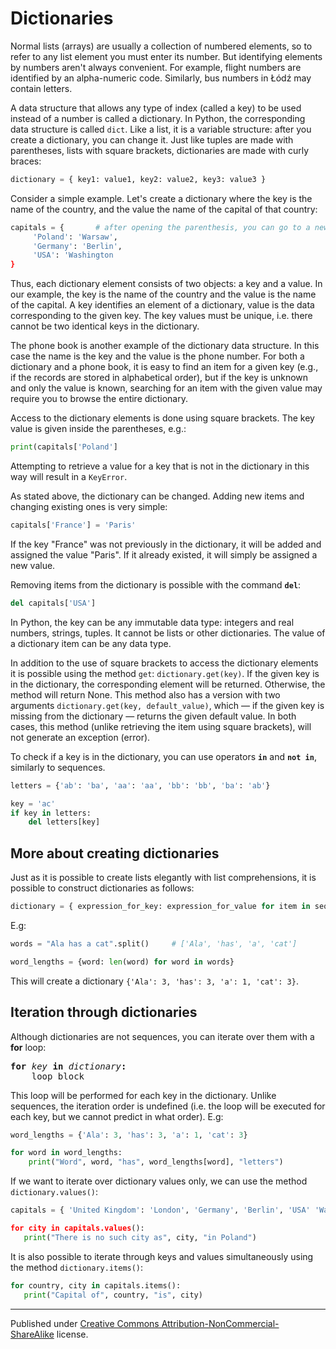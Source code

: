 # Dictionaries

Normal lists (arrays) are usually a collection of numbered elements, so to refer to any list element you must enter its number. But identifying elements by numbers aren't always convenient. For example, flight numbers are identified by an alpha-numeric code. Similarly, bus numbers in Łódź may contain letters.

A data structure that allows any type of index (called a key) to be used instead of a number is called a dictionary. In Python, the corresponding data structure is called `dict`. Like a list, it is a variable structure: after you create a dictionary, you can change it. Just like tuples are made with parentheses, lists with square brackets, dictionaries are made with curly braces:

```python
dictionary = { key1: value1, key2: value2, key3: value3 }
```

Consider a simple example. Let's create a dictionary where the key is the name of the country, and the value the name of the capital of that country:

```python
capitals = {       # after opening the parenthesis, you can go to a new line
     'Poland': 'Warsaw',
     'Germany': 'Berlin',
     'USA': 'Washington 
}
```

Thus, each dictionary element consists of two objects: a key and a value. In our example, the key is the name of the country and the value is the name of the capital. A key identifies an element of a dictionary, value is the data corresponding to the given key. The key values ​​must be unique, i.e. there cannot be two identical keys in the dictionary.

The phone book is another example of the dictionary data structure. In this case the name is the key and the value is the phone number. For both a dictionary and a phone book, it is easy to find an item for a given key (e.g., if the records are stored in alphabetical order), but if the key is unknown and only the value is known, searching for an item with the given value may require you to browse the entire dictionary.

Access to the dictionary elements is done using square brackets. The key value is given inside the parentheses, e.g.:

```python
print(capitals['Poland']
```

Attempting to retrieve a value for a key that is not in the dictionary in this way will result in a `KeyError`.

As stated above, the dictionary can be changed. Adding new items and changing existing ones is very simple:

```python
capitals['France'] = 'Paris'
```

If the key "France" was not previously in the dictionary, it will be added and assigned the value "Paris". If it already existed, it will simply be assigned a new value.

Removing items from the dictionary is possible with the command **`del`**:

```python
del capitals['USA']
```

In Python, the key can be any immutable data type: integers and real numbers, strings, tuples. It cannot be lists or other dictionaries. The value of a dictionary item can be any data type.

In addition to the use of square brackets to access the dictionary elements it is possible using the method `get`: `dictionary.get(key)`. If the given key is in the dictionary, the corresponding element will be returned. Otherwise, the method will return None. This method also has a version with two arguments `dictionary.get(key, default_value)`, which — if the given key is missing from the dictionary — returns the given default value. In both cases, this method (unlike retrieving the item using square brackets), will not generate an exception (error).

To check if a key is in the dictionary, you can use operators **`in`** and **`not in`**, similarly to sequences.

```python
letters = {'ab': 'ba', 'aa': 'aa', 'bb': 'bb', 'ba': 'ab'} 

key = 'ac' 
if key in letters: 
    del letters[key]
```

## More about creating dictionaries

Just as it is possible to create lists elegantly with list comprehensions, it is possible to construct dictionaries as follows:

```python
dictionary = { expression_for_key: expression_for_value for item in sequence }
```

E.g:

```python
words = "Ala has a cat".split()     # ['Ala', 'has', 'a', 'cat']

word_lengths = {word: len(word) for word in words}
```

This will create a dictionary `{'Ala': 3, 'has': 3, 'a': 1, 'cat': 3}`.

## Iteration through dictionaries

Although dictionaries are not sequences, you can iterate over them with a **for** loop:

<pre>
<b>for</b> <i>key</i> <b>in</b> <i>dictionary</i><b>:</b>
    loop block
</pre>

This loop will be performed for each  key in the dictionary. Unlike sequences, the iteration order is undefined (i.e. the loop will be executed for each key, but we cannot predict in what order). E.g:

```python
word_lengths = {'Ala': 3, 'has': 3, 'a': 1, 'cat': 3} 

for word in word_lengths: 
    print("Word", word, "has", word_lengths[word], "letters")
```

If we want to iterate over dictionary values only, we can use the method `dictionary.values()`:

```python
capitals = { 'United Kingdom': 'London', 'Germany', 'Berlin', 'USA' 'Washington} 

for city in capitals.values(): 
   print("There is no such city as", city, "in Poland")
```

It is also possible to iterate through keys and values simultaneously using the method `dictionary.items()`:

```python
for country, city in capitals.items(): 
   print("Capital of", country, "is", city)
```

<hr/>

Published under [Creative Commons Attribution-NonCommercial-ShareAlike](https://creativecommons.org/licenses/by-nc-sa/4.0/) license.
